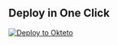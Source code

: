 
## Deploy in One Click

[![Deploy to Okteto](https://okteto.com/develop-okteto.svg)](https://cloud.okteto.com/deploy?repository=https://github.com/Edro6728/testest)

